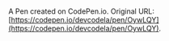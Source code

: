 # 

A Pen created on CodePen.io. Original URL: [https://codepen.io/devcodela/pen/OywLQY](https://codepen.io/devcodela/pen/OywLQY).



